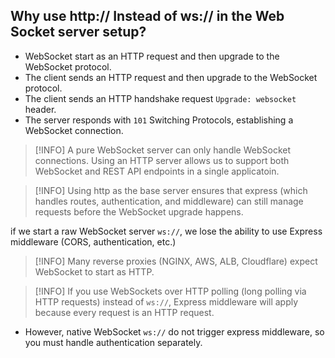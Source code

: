 ## Why use http:// Instead of ws:// in the Web Socket server setup?
- WebSocket start as an HTTP request and then upgrade to the WebSocket protocol.
- The client sends an HTTP request and then upgrade to the WebSocket protocol.
- The client sends an HTTP handshake request `Upgrade: websocket` header.
- The server responds with `101` Switching Protocols, establishing a WebSocket connection.

> [!INFO] A pure WebSocket server can only handle WebSocket connections. Using an HTTP server allows us to support both WebSocket and REST API endpoints in a single applicatoin.

> [!INFO] Using http as the base server ensures that express (which handles routes, authentication, and middleware) can still manage requests before the WebSocket upgrade happens.

if we start a raw WebSocket server `ws://`, we lose the ability to use Express middleware (CORS, authentication, etc.)

> [!INFO] Many reverse proxies (NGINX, AWS, ALB, Cloudflare) expect WebSocket to start as HTTP.

> [!INFO] If you use WebSockets over HTTP polling (long polling via HTTP requests) instead of `ws://`, Express middleware will apply because every request is an HTTP request.
- However, native WebSocket `ws://` do not trigger express middleware, so you must handle authentication separately.